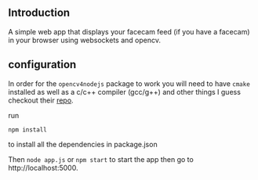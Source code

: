 ## Introduction

A simple web app that displays your facecam feed (if you have a facecam) in your browser using websockets and opencv.


## configuration

In order for the `opencv4nodejs` package to work you will need to have `cmake` installed as well as a c/c++ compiler (gcc/g++) and other things I guess checkout their [repo](https://github.com/justadudewhohacks/opencv4nodejs).

run
```
npm install
```
to install all the dependencies in package.json

Then `node app.js` or `npm start` to start the app then go to http://localhost:5000.

